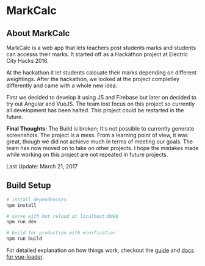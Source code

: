 # MarkCalc

## About MarkCalc
MarkCalc is a web app that lets teachers post students marks and students can accesss their marks. It started off as a Hackathon project at Electric City Hacks 2016. 

At the hackathon it let students calcuate their marks depending on different weightings. After the hackathon, we looked at the project completley differently and came with a whole new idea.

First we decided to develop it using JS and Firebase but later on decided to try out Angular and VueJS. The team lost focus on this project so currently all development has been halted. This project could be restarted in the future.

<b>Final Thoughts:</b> The Build is broken; It's not possible to currently generate screenshots. The project is a mess. From a learning point of view, it was great, though we did not achieve much in terms of meeting our goals. The team has now moved on to take on other projects. I hope the mistakes made while working on this project are not repeated in future projects.

Last Update: March 21, 2017

## Build Setup

``` bash
# install dependencies
npm install

# serve with hot reload at localhost:8080
npm run dev

# build for production with minification
npm run build
```

For detailed explanation on how things work, checkout the [guide](http://vuejs-templates.github.io/webpack/) and [docs for vue-loader](http://vuejs.github.io/vue-loader).
